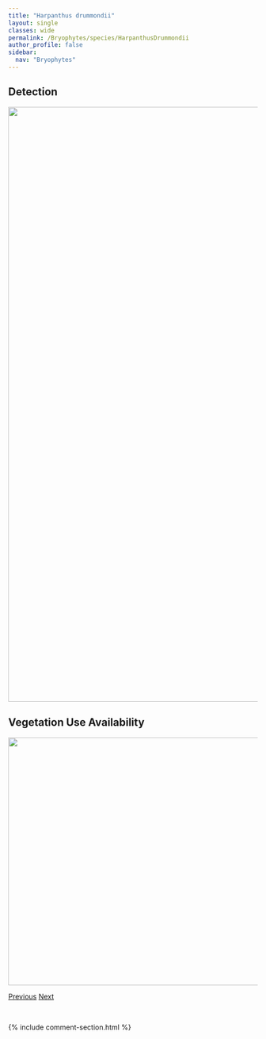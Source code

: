 ```yaml
---
title: "Harpanthus drummondii"
layout: single
classes: wide
permalink: /Bryophytes/species/HarpanthusDrummondii
author_profile: false
sidebar:
  nav: "Bryophytes"
---
```


<h2>Detection</h2>

<a href="https://drive.google.com/uc?export=view&id=1iK_5Mv2yONKtzuhshSI-V7FgX3OUX375">
<img src="https://drive.google.com/uc?export=view&id=1iK_5Mv2yONKtzuhshSI-V7FgX3OUX375" height = "1200" width = "800">
</a>


<h2>Vegetation Use Availability</h2>

<a href="https://drive.google.com/uc?export=view&id=1qgdbmsG-dItfab8arxiBTNdnL1rNUSSg">
<img src="https://drive.google.com/uc?export=view&id=1qgdbmsG-dItfab8arxiBTNdnL1rNUSSg" height = "500" width = "1000">
</a>


<a href="/DevelopmentWebsite/Bryophytes/species/HaplocladiumMicrophyllum" class="pagination--pager" title="Haplocladium microphyllum">Previous</a> <a href="/DevelopmentWebsite/Bryophytes/species/HedwigiaCiliata" class="pagination--pager" title="Hedwigia ciliata">Next</a>

<p>&nbsp;</p>

{% include comment-section.html %}
